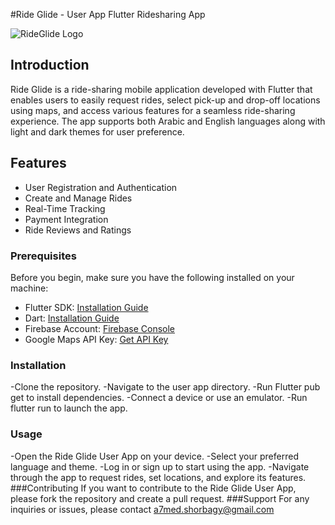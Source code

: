 #Ride Glide - User App Flutter Ridesharing App

![RideGlide Logo](link_to_logo)


## Introduction

Ride Glide is a ride-sharing mobile application developed with Flutter that enables users to easily request rides, select pick-up and drop-off locations using maps, and access various features for a seamless ride-sharing experience. The app supports both Arabic and English languages along with light and dark themes for user preference.

## Features

- User Registration and Authentication
- Create and Manage Rides
- Real-Time Tracking
- Payment Integration
- Ride Reviews and Ratings




### Prerequisites

Before you begin, make sure you have the following installed on your machine:

- Flutter SDK: [Installation Guide](https://flutter.dev/docs/get-started/install)
- Dart: [Installation Guide](https://dart.dev/get-dart)
- Firebase Account: [Firebase Console](https://console.firebase.google.com/)
- Google Maps API Key: [Get API Key](https://developers.google.com/maps/gmp-get-started)

### Installation

-Clone the repository.
-Navigate to the user app directory.
-Run Flutter pub get to install dependencies.
-Connect a device or use an emulator.
-Run flutter run to launch the app.
### Usage
-Open the Ride Glide User App on your device.
-Select your preferred language and theme.
-Log in or sign up to start using the app.
-Navigate through the app to request rides, set locations, and explore its features.
###Contributing
If you want to contribute to the Ride Glide User App, please fork the repository and create a pull request.
###Support
For any inquiries or issues, please contact a7med.shorbagy@gmail.com

